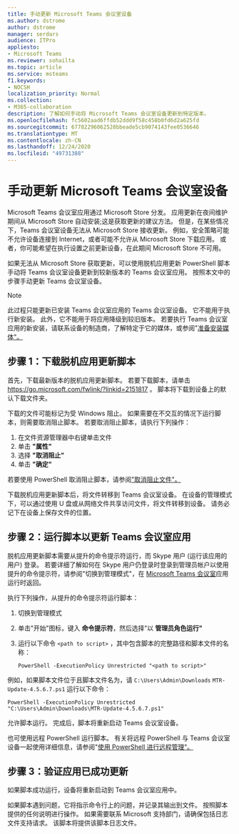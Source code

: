 ```yaml
---
title: 手动更新 Microsoft Teams 会议室设备
ms.author: dstrome
author: dstrome
manager: serdars
audience: ITPro
appliesto:
- Microsoft Teams
ms.reviewer: sohailta
ms.topic: article
ms.service: msteams
f1.keywords:
- NOCSH
localization_priority: Normal
ms.collection:
- M365-collaboration
description: 了解如何手动将 Microsoft Teams 会议室设备更新到特定版本。
ms.openlocfilehash: fc5602aad6ffdb52ddd9f58c458b0fd6d2a625fd
ms.sourcegitcommit: 67782296062528bbeade5cb9074143fee0536646
ms.translationtype: MT
ms.contentlocale: zh-CN
ms.lasthandoff: 12/24/2020
ms.locfileid: "49731388"
---
```

# <a name="manually-update-a-microsoft-teams-rooms-device"></a>手动更新 Microsoft Teams 会议室设备

Microsoft Teams 会议室应用通过 Microsoft Store 分发。 应用更新在夜间维护期间从 Microsoft Store 自动安装;这是获取更新的建议方法。 但是，在某些情况下，Teams 会议室设备无法从 Microsoft Store 接收更新。 例如，安全策略可能不允许设备连接到 Internet，或者可能不允许从 Microsoft Store 下载应用。 或者，你可能希望在执行设置之前更新设备，在此期间 Microsoft Store 不可用。

如果无法从 Microsoft Store 获取更新，可以使用脱机应用更新 PowerShell 脚本手动将 Teams 会议室设备更新到较新版本的 Teams 会议室应用。 按照本文中的步骤手动更新 Teams 会议室设备。

> [!NOTE]
> 此过程只能更新已安装 Teams 会议室应用的 Teams 会议室设备。 它不能用于执行新安装。 此外，它不能用于将应用降级到较旧版本。 若要执行 Teams 会议室应用的新安装，请联系设备的制造商，了解特定于它的媒体，或参阅"[准备安装媒体"。](console.md#prepare-the-installation-media)

## <a name="step-1-download-the-offline-app-update-script"></a>步骤 1：下载脱机应用更新脚本

首先，下载最新版本的脱机应用更新脚本。 若要下载脚本，请单击 <https://go.microsoft.com/fwlink/?linkid=2151817> 。 脚本将下载到设备上的默认下载文件夹。

下载的文件可能标记为受 Windows 阻止。 如果需要在不交互的情况下运行脚本，则需要取消阻止脚本。 若要取消阻止脚本，请执行下列操作：

1. 在文件资源管理器中右键单击文件
2. 单击 **"属性"**
3. 选择 **"取消阻止"**
4. 单击 **"确定"**

若要使用 PowerShell 取消阻止脚本，请参阅["取消阻止文件"。](https://docs.microsoft.com/powershell/module/microsoft.powershell.utility/unblock-file?view=powershell-7.1)

下载脱机应用更新脚本后，将文件转移到 Teams 会议室设备。 在设备的管理模式下，可以通过使用 U 盘或从网络文件共享访问文件，将文件转移到设备。 请务必记下在设备上保存文件的位置。

## <a name="step-2-run-the-script-to-update-the-teams-rooms-app"></a>步骤 2：运行脚本以更新 Teams 会议室应用

脱机应用更新脚本需要从提升的命令提示符运行，而 Skype 用户 (运行该应用的用户) 登录。 若要详细了解如何在 Skype 用户仍登录时登录到管理员帐户以使用提升的命令提示符，请参阅"切换到管理模式"，在 [Microsoft Teams 会议室](rooms-operations.md#switching-to-admin-mode-and-back-when-the-microsoft-teams-rooms-app-is-running)应用运行时返回。

执行下列操作，从提升的命令提示符运行脚本：

1. 切换到管理模式
2. 单击"开始"图标，键入 **命令提示符**，然后选择"以 **管理员角色运行"**
3. 运行以下命令 `<path to script>` ，其中包含脚本的完整路径和脚本文件的名称：

    ```console
    PowerShell -ExecutionPolicy Unrestricted "<path to script>"
    ```

例如，如果脚本文件位于且脚本文件名为，请 `C:\Users\Admin\Downloads` `MTR-Update-4.5.6.7.ps1` 运行以下命令：

```console
PowerShell -ExecutionPolicy Unrestricted "C:\Users\Admin\Downloads\MTR-Update-4.5.6.7.ps1"
```

允许脚本运行。 完成后，脚本将重新启动 Teams 会议室设备。

也可使用远程 PowerShell 运行脚本。 有关将远程 PowerShell 与 Teams 会议室设备一起使用详细信息，请参阅"[使用 PowerShell 进行远程管理"。](rooms-operations.md#remote-management-using-powershell)

## <a name="step-3-verify-the-app-has-been-updated-successfully"></a>步骤 3：验证应用已成功更新

如果脚本成功运行，设备将重新启动到 Teams 会议室应用中。

如果脚本遇到问题，它将指示命令行上的问题，并记录其输出到文件。 按照脚本提供的任何说明进行操作。 如果需要联系 Microsoft 支持部门，请确保包括日志文件支持请求。 该脚本将提供该脚本日志文件。
